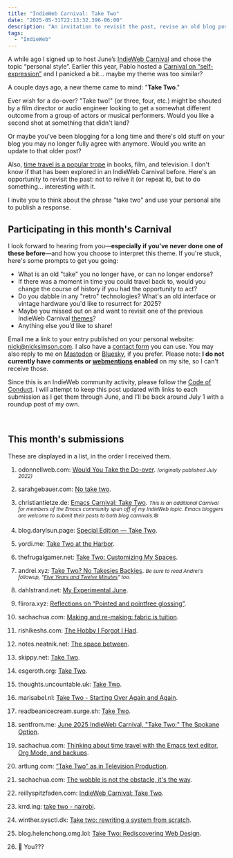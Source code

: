 ```yaml
---
title: "IndieWeb Carnival: Take Two"
date: "2025-05-31T22:13:32.396-06:00"
description: "An invitation to revisit the past, revise an old blog post, or give yourself a second chance."
tags: 
  - "IndieWeb"
---
```


A while ago I signed up to host June’s [IndieWeb Carnival](https://indieweb.org/IndieWeb_Carnival) and chose the topic “personal style”. Earlier this year, Pablo hosted a [Carnival on “self-expression”](https://lifeofpablo.com/blog/self-expression-indieweb-carnival-march-2025) and I panicked a bit... maybe my theme was too similar?

A couple days ago, a new theme came to mind: "**Take Two**."

Ever wish for a do-over? "Take two!" (or three, four, etc.) might be shouted by a film director or audio engineer looking to get a somewhat different outcome from a group of actors or musical performers. Would you like a second shot at something that didn't land? 

Or maybe you've been blogging for a long time and there's old stuff on your blog you may no longer fully agree with anymore. Would you write an update to that older post?

Also, [time travel is a popular trope](https://tvtropes.org/pmwiki/pmwiki.php/Main/TimeTravelTropes) in books, film, and television. I don't know if that has been explored in an IndieWeb Carnival before. Here's an opportunity to revisit the past: not to relive it (or repeat it), but to do something... interesting with it.

I invite you to think about the phrase "take two" and use your personal site to publish a&nbsp;response.

## Participating in this month's Carnival

I look forward to hearing from you&mdash;**especially if you've never done one of these before**&mdash;and how you choose to interpret this theme. If you're stuck, here's some prompts to get you going:

- What is an old "take" you no longer have, or can no longer endorse?
- If there was a moment in time you could travel back to, would you change the course of history if you had the opportunity to act?
- Do you dabble in any "retro" technologies? What's an old interface or vintage hardware you'd like to resurrect for 2025?
- Maybe you missed out on and want to revisit one of the previous IndieWeb Carnival [themes](https://indieweb.org/IndieWeb_Carnival#List_Of_Past_IndieWeb_Carnivals_&_Hosts)?
- Anything else you’d like to share!

Email me a link to your entry published on your personal website: <a href="mailto:nick@nicksimson.com">nick@nicksimson.com</a>. I also have a [contact form](/contact.html) you can use. You may also reply to me on [Mastodon](https://social.lol/@nsmsn/114606170114272686) or [Bluesky](https://bsky.app/profile/nicksimson.com/post/3lqjfnh76xk2x), if you prefer. Please note: **I do not currently have comments or [webmentions](https://indieweb.org/Webmention) enabled** on my site, so I can't receive&nbsp;those.

Since this is an IndieWeb community activity, please follow the [Code of Conduct](https://indieweb.org/code-of-conduct). I will attempt to keep this post updated with links to each submission as I get them through June, and I'll be back around July 1 with a roundup post of my&nbsp;own.

&nbsp;

## This month's submissions

These are displayed in a list, in the order I received them.

1. odonnellweb.com: [Would You Take the Do-over](https://odonnellweb.com/pelican/do-over.html). <small><em>(originally published July 2022)</em></small>

2. sarahgebauer.com: [No take two](https://www.sarahgebauer.com/desk/no-take-two/). 

3. christiantietze.de: [Emacs Carnival: Take Two](https://christiantietze.de/posts/2025/06/emacs-carnival-2025-06-take-two/). <small><em>This is an additional Carnival for members of the Emacs community spun off of my IndieWeb topic. Emacs bloggers are welcome to submit their posts to both blog carnivals.</em>🕸️</small>

4. blog.darylsun.page: [Special Edition — Take Two](https://blog.darylsun.page/2025/06/07/se-13-indieweb-carnival-june-2025).

5. yordi.me: [Take Two at the Harbor](https://yordi.me/take-two-at-the-harbor/).

6. thefrugalgamer.net: [Take Two: Customizing My Spaces](https://www.thefrugalgamer.net/blog/2025/06/07/take-two-customizing-my-spaces/).

7. andrei.xyz: [Take Two? No Takesies Backies](https://andrei.xyz/post/take-two-no-takesies-backsies/). <small><em>Be sure to read Andrei's followup, "<a href="https://andrei.xyz/post/five-years-and-twelve-minutes/">Five Years and Twelve Minutes</a>" too.</em></small>

8. dahlstrand.net: [My Experimental June](https://dahlstrand.net/2025/06/08/my-experimental-june.html).

9. flirora.xyz: [Reflections on “Pointed and pointfree glossing”](https://flirora.xyz/posts/reflections-pointfree.html).

10. sachachua.com: [Making and re-making: fabric is tuition](https://sachachua.com/blog/2025/06/making-and-re-making-fabric-is-tuition/).

11. rishikeshs.com: [The Hobby I Forgot I Had](https://rishikeshs.com/the-hobby-i-forgot/). 

12. notes.neatnik.net: [The space between](https://notes.neatnik.net/2025/06/the-space-between).

13. skippy.net: [Take Two](https://skippy.net/take-two).

14. esgeroth.org: [Take Two](https://www.esgeroth.org/log/entry/2760).

15. thoughts.uncountable.uk: [Take Two](https://thoughts.uncountable.uk/take-two/).

16. marisabel.nl: [Take Two - Starting Over Again and Again](https://marisabel.nl/public/blog/Take_Two_-_Starting_Over_Again_and_Again).

17. readbeanicecream.surge.sh: [Take Two](https://readbeanicecream.surge.sh/2025/06/16/take-two/).

18. sentfrom.me: [June 2025 IndieWeb Carnival, "Take Two:" The Spokane Option](https://sentfrom.me/june-2025-indieweb-carnival-take-two-the-spokane-option/).

19. sachachua.com: [Thinking about time travel with the Emacs text editor, Org Mode, and backups](https://sachachua.com/blog/2025/06/thinking-about-time-travel-with-the-emacs-text-editor-and-org-mode/).

20. artlung.com: [“Take Two” as in Television Production](https://artlung.com/blog/2025/06/21/take-two-tv/).

21. sachachua.com: [The wobble is not the obstacle, it's the way](https://sachachua.com/blog/2025/06/the-wobble-is-not-the-obstacle-it-s-the-way/).

22. reillyspitzfaden.com: [IndieWeb Carnival: Take Two](https://reillyspitzfaden.com/posts/2025/06/indieweb-carnival-take-two/).

23. krrd.ing: [take two - nairobi](https://krrd.ing/blog/take-two-nairobi/).

24. winther.sysctl.dk: [Take two: rewriting a system from scratch](https://winther.sysctl.dk/take-two-rewriting-a-system-from-scratch/).

25. blog.helenchong.omg.lol: [Take Two: Rediscovering Web Design](https://blog.helenchong.omg.lol/en/posts/2025-06-26-indieweb-carnival-take-two/).

26. 🫵 You??? 